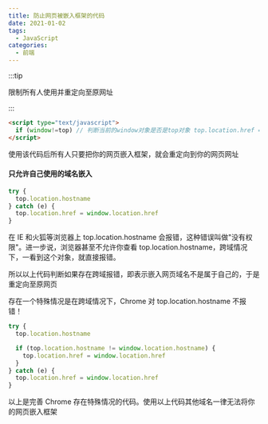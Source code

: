 ```yaml
---
title: 防止网页被嵌入框架的代码
date: 2021-01-02
tags:
  - JavaScript
categories:
  - 前端
---
```


:::tip

限制所有人使用并重定向至原网址

:::

```html
<script type="text/javascript">
  if (window!=top) // 判断当前的window对象是否是top对象 top.location.href = window.location.href; // 如果不是，将top对象的网址自动导向被嵌入网页的网址
</script>
```

<!-- more -->

使用该代码后所有人只要把你的网页嵌入框架，就会重定向到你的网页网址

#### 只允许自己使用的域名嵌入

```javascript
try {
  top.location.hostname
} catch (e) {
  top.location.href = window.location.href
}
```

在 IE 和火狐等浏览器上 top.location.hostname 会报错，这种错误叫做"没有权限"。进一步说，浏览器甚至不允许你查看 top.location.hostname，跨域情况下，一看到这个对象，就直接报错。

所以以上代码判断如果存在跨域报错，即表示嵌入网页域名不是属于自己的，于是重定向至原网页

存在一个特殊情况是在跨域情况下，Chrome 对 top.location.hostname 不报错！

```javascript
try {
  top.location.hostname

  if (top.location.hostname != window.location.hostname) {
    top.location.href = window.location.href
  }
} catch (e) {
  top.location.href = window.location.href
}
```

以上是完善 Chrome 存在特殊情况的代码。使用以上代码其他域名一律无法将你的网页嵌入框架
